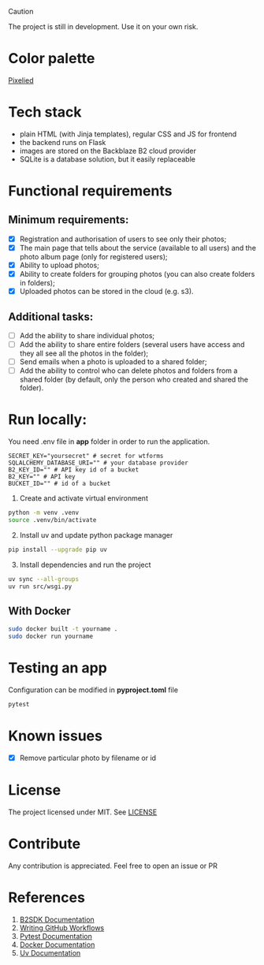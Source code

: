 > [!CAUTION]
> The project is still in development. Use it on your own risk.

# Color palette

[Pixelied](https://pixelied.com/colors/palette-visualizer/f72585-b5179e-7209b7-560bad-480ca8-3a0ca3-3f37c9-4361ee-4895ef-4cc9f0)

# Tech stack

- plain HTML (with Jinja templates), regular CSS and JS for frontend
- the backend runs on Flask
- images are stored on the Backblaze B2 cloud provider
- SQLite is a database solution, but it easily replaceable

# Functional requirements

## Minimum requirements:

- [x] Registration and authorisation of users to see only their photos;
- [x] The main page that tells about the service (available to all users) and the photo album page (only for registered users);
- [x] Ability to upload photos;
- [x] Ability to create folders for grouping photos (you can also create folders in folders);
- [x] Uploaded photos can be stored in the cloud (e.g. s3).

## Additional tasks:

- [ ] Add the ability to share individual photos;
- [ ] Add the ability to share entire folders (several users have access and they all see all the photos in the folder);
- [ ] Send emails when a photo is uploaded to a shared folder;
- [ ] Add the ability to control who can delete photos and folders from a shared folder (by default, only the person who created and shared the folder).

# Run locally:

You need .env file in **app** folder in order to run the application.

```.env
SECRET_KEY="yoursecret" # secret for wtforms
SQLALCHEMY_DATABASE_URI="" # your database provider
B2_KEY_ID="" # API key id of a bucket
B2_KEY="" # API key
BUCKET_ID="" # id of a bucket
```

1. Create and activate virtual environment

```bash
python -m venv .venv
source .venv/bin/activate
```

2. Install uv and update python package manager

```bash
pip install --upgrade pip uv
```

3. Install dependencies and run the project

```bash
uv sync --all-groups
uv run src/wsgi.py
```

## With Docker

```bash
sudo docker built -t yourname .
sudo docker run yourname
```

# Testing an app

Configuration can be modified in **pyproject.toml** file

```bash
pytest
```

# Known issues

- [x] Remove particular photo by filename or id

# License

The project licensed under MIT. See [LICENSE](LICENSE)

# Contribute

Any contribution is appreciated. Feel free to open an issue or PR

# References

1. [B2SDK Documentation](https://b2-sdk-python.readthedocs.io)
2. [Writing GitHub Workflows](https://docs.github.com/en/actions/writing-workflows)
3. [Pytest Documentation](https://docs.pytest.org)
4. [Docker Documentation](https://docs.docker.com)
5. [Uv Documentation](https://docs.astral.sh/uv/)
